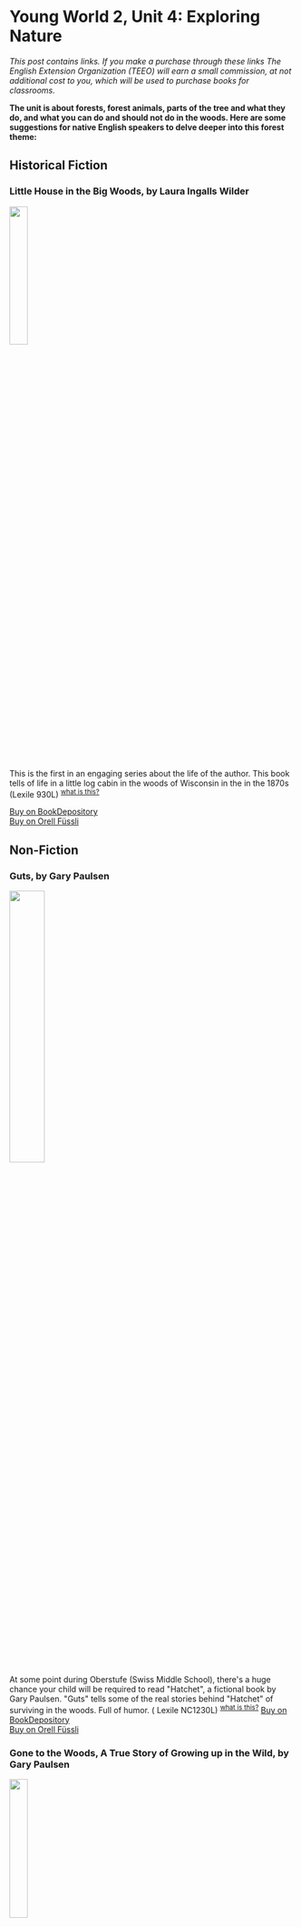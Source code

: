 # Young World 2, Unit 4: Exploring Nature
*This post contains links. If you make a purchase through these links The English Extension Organization (TEEO) will earn a small commission, at not additional cost to you, which will be used to purchase books for classrooms.*

**The unit is about forests, forest animals, parts of the tree and what they do, and what you can do and should not do in the woods.  Here are some suggestions for native English speakers to delve deeper into this forest theme:**

## Historical Fiction
### Little House in the Big Woods, by Laura Ingalls Wilder

<img src="https://imgur.com/oUOkUq9.png" width="25%" />

This is the first in an engaging series about the life of the author. This book tells of life  in a little log cabin in the woods of Wisconsin in the in the 1870s (Lexile 930L)  <sup>[what is this?](/resources/Lexile%20measures)</sup>

<a href="https://www.bookdepository.com/Little-House-Big-Woods-Laura-Ingalls-Wilder/9780064400015?ref=grid-view&qid=1665843122581&sr=1-1" rel="nofollow"> Buy on BookDepository</a>  
<a href="https://www.orellfuessli.ch/shop/home/artikeldetails/A1002848480" rel="nofollow">Buy on Orell Füssli</a>










## Non-Fiction


### Guts, by Gary Paulsen
<img src="https://i.imgur.com/iPL74ef.png" width="35%" />

At some point during Oberstufe (Swiss Middle School), there's a huge chance your child will be required to read "Hatchet",  a fictional book by Gary Paulsen.  "Guts" tells some of the real stories behind "Hatchet" of surviving in the woods.  Full of humor.  ( Lexile NC1230L)  <sup>[what is this?](/resources/Lexile%20measures)</sup>
<a href="https://www.bookdepository.com/Guts-Gary-Paulsen/9780440407126?ref=grid-view&qid=1673879187868&sr=1-1" rel="nofollow"> Buy on BookDepository</a>  
<a href="https://www.orellfuessli.ch/shop/home/artikeldetails/A1006227112" rel="nofollow">Buy on Orell Füssli</a>

### Gone to the Woods,  A True Story of  Growing up in the Wild, by Gary Paulsen

<img src="https://i.imgur.com/7ku9Sld.png" width="25%" />

Here's another book by Gary Paulsen, prolific American author of both fiction and non-fiction.  "Gone to the Woods" is a biography of his childhood.   ( Lexile 1030L)  <sup>[what is this?](/resources/Lexile%20measures)</sup>

<a href="https://www.bookdepository.com/Gone-the-Woods-True-Story-of-Growing-Up-in-the-Wild-Gary-Paulsen/9781529047721" rel="nofollow"> Buy on BookDepository</a>  
<a href="https://www.orellfuessli.ch/shop/home/artikeldetails/A1059151245" rel="nofollow">Buy on Orell Füssli</a>


## Fiction
### Race to Survival, by Cliff Jacobson

<img src="https://i.imgur.com/NZ9mxjg.png" width="25%" />

A young adult book written by a renowned outdoor writer and wilderness consultant.  Thirteen year old Justin Cody is forced to take a canoe trip with his grandfather when things go wrong.  Combination adventure tale and wilderness skills book. (no Lexile measure available)

<a href="https://www.amazon.com/Justin-Codys-Race-to-Survival/dp/0997476834/ref=sr_1_1?adid=082VK13VJJCZTQYGWWCZ&campaign=211041&creative=374001&keywords=Race+to+Survival&qid=1673878233&s=books&sr=1-1" rel="nofollow"> Buy on Amazon</a>  
### Gone Camping: A Novel in Verse, by Tamara Will Wissinger

<img src="https://i.imgur.com/Bg066im.jpg" width="25%" />

Have lots of fun reading about Lucy's camping adventures, with the story told in various forms of verse.  Learn how to camp, laugh at the funny stories, and be exposed to rhyming couplets and quatrains and limericks and more. (no Lexile levels are given to poetry)

<a href="https://www.bookdepository.com/Gone-Camping-Novel-Verse-Tamera-Will-Wissinger/9781328596345?ref=grid-view&qid=1673878569329&sr=1-1" rel="nofollow"> Buy on BookDepository</a>  
<a href="https://www.orellfuessli.ch/shop/home/artikeldetails/A1052920702" rel="nofollow">Buy on Orell Füssli</a>

### The Great Kapok Tree : A Tale of the Amazon Rain Forest, by Lynne Cherry

<img src="https://i.imgur.com/KmTXAF1.png" width="25%" />

In the rainforest, a man falls asleep, exhausted after trying to cut down a giant Kapok tree, which is home to many animals.   While he sleeps, various forest residents whisper in his ear to try to convince him to stop.  Contains lovely illustrations.  Can be used to discuss point of view, ( Lexile 590L)  <sup>[what is this?](/resources/Lexile%20measures)</sup>

<a href="https://www.bookdepository.com/Great-Kapok-Tree-Lynne-Cherry/9780152026141?ref=grid-view&qid=1673880321369&sr=1-1" rel="nofollow"> Buy on BookDepository</a>  
<a href="https://www.orellfuessli.ch/shop/home/artikeldetails/A1004838818" rel="nofollow">Buy on Orell Füssli</a>

### The Jungle Book, by Rudyard Kipling

<img src="https://imgur.com/p7BPDMw.png" width="25%" />

An essential classic.  Set in central India, this famous story tells the tale of of Mowgli, a boy who is raised by a pack of wolves. He meets Shere Khan, the tiger, Baloo the bear, and Bagheera panther and learns the laws of the jungle. ( Lexile 1020L)  <sup>[what is this?](/resources/Lexile%20measures)</sup>

<a href="https://www.bookdepository.com/Jungle-Book-Rudyard-Kipling/9780141325293?ref=grid-view&qid=1665843348245&sr=1-2" rel="nofollow"> Buy on BookDepository</a>  
<a href="https://www.orellfuessli.ch/shop/home/artikeldetails/A1064790702" rel="nofollow">Buy on Orell Füssli</a>

## Supplemental Activity
Go on a trek in a Rain Forest!  
Even here in Switzerland, you have the chance to head into a Rain Forest and see what it's like.  Take a trip to  [Papiliorama](https://www.papiliorama.ch/en/our-live-exhibits/) , see the animals, and get a view from the tops of the trees.   Just remember, it's humid there! 

The Swiss Museum of Transport also has an IMAX Theatre.  Currently they are showing a marvelous film called[Great Bear Rainforest](https://www.verkehrshaus.ch/en/visit/filmtheatre/filme/dokumentationen/detail/shows/show/great-bear-rainforest-canadas-rainforest-3d.html).  Nice for a rainy day.


<!--stackedit_data:
eyJoaXN0b3J5IjpbLTY2NTI1NDk1NCwtNzU5ODU1Mzc1LDExNT
I2NDM2OTIsMTgxMDEwOTc1LDIwNjUyODg2MjldfQ==
-->